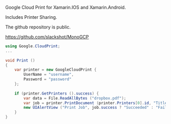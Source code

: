 Google Cloud Print for Xamarin.IOS and Xamarin.Android.

Includes Printer Sharing.

The github repository is public.  

https://github.com/slackshot/MonoGCP

```csharp
using Google.CloudPrint;
...
 
void Print ()
{
    var printer = new GoogleCloudPrint {
        UserName = "username",
        Password = "password"
    };
    
    if (printer.GetPrinters ().success) {
        var data = File.ReadAllBytes ("dropbox.pdf");
        var job = printer.PrintDocument (printer.Printers[0].id, "Title", data, "application/pdf");
        new UIAlertView ("Print Job", job.success ? "Succeeded" : "Failed", null, "Ok", null).Show ();
    }
}
```
